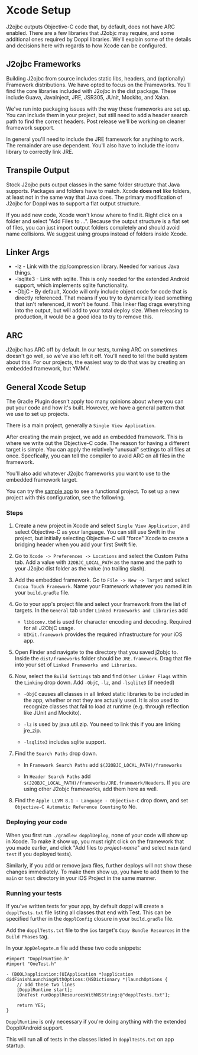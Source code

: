 # Xcode Setup

J2ojbc outputs Objective-C code that, by default, does not have ARC enabled. There are a few libraries that J2objc may require, and some additional ones required by Doppl libraries. We'll explain some of the details and decisions here with regards to how Xcode can be configured.

## J2ojbc Frameworks

Building J2ojbc from source includes static libs, headers, and (optionally) Framework distributions. We have opted to focus on the Frameworks. You'll find the core libraries included with J2ojbc in the dist package. These include Guava, JavaInject, JRE, JSR305, JUnit, Mockito, and Xalan.

We've run into packaging issues with the way these frameworks are set up. You can include them in your project, but still need to add a header search path to find the correct headers. Post release we'll be working on cleaner framework support.

In general you'll need to include the JRE framework for anything to work. The remainder are use dependent. You'll also have to include the iconv library to correctly link JRE.

## Transpile Output

Stock J2ojbc puts output classes in the same folder structure that Java supports. Packages and folders have to match. Xcode **does not** like folders, at least not in the same way that Java does. The primary modification of J2ojbc for Doppl was to support a flat output structure.

If you add new code, Xcode won't know where to find it. Right click on a folder and select "Add Files to ...". Because the output structure is a flat set of files, you can just import output folders completely and should avoid name collisions. We suggest using groups instead of folders inside Xcode.

## Linker Args

* -lz - Link with the zip/compression library. Needed for various Java things.
* -lsqlite3 - Link with sqlite. This is only needed for the extended Android support, which implements sqlite functionality.
* -ObjC - By default, Xcode will only include object code for code that is directly referenced. That means if you try to dynamically load something that isn't referenced, it won't be found. This linker flag drags everything into the output, but will add to your total deploy size. When releasing to production, it would be a good idea to try to remove this.

## ARC

J2ojbc has ARC off by default. In our tests, turning ARC on sometimes doesn't go well, so we've also left it off. You'll need to tell the build system about this. For our projects, the easiest way to do that was by creating an embedded framework, but YMMV.

## General Xcode Setup

The Gradle Plugin doesn't apply too many opinions about where you can put your code and how it's built. However, we have a general pattern that we use to set up projects.

There is a main project, generally a `Single View Application`.

After creating the main project, we add an embedded framework. This is where we write out the Objective-C code. The reason for having a different target is simple. You can apply the relatively "unusual" settings to all files at once. Specfically, you can tell the compiler to avoid ARC on all files in the framework.

You'll also add whatever J2ojbc frameworks you want to use to the embedded framework target.

You can try the [sample app](https://github.com/doppllib/PartyClickerSample) to see a functional project. To set up a new project with this configuration, see the following.

### Steps

1. Create a new project in Xcode and select `Single View Application`, and select Objective-C as your language. You can still use Swift in the project, but initially selecting Objective-C will "force" Xcode to create a bridging header when you add your first Swift file.

2. Go to `Xcode -> Preferences -> Locations` and select the Custom Paths tab. Add a value with `J2OBJC_LOCAL_PATH` as the name and the path to your J2ojbc dist folder as the value (no trailing slash).

3. Add the embedded framework. Go to `File -> New -> Target` and select  `Cocoa Touch Framework`. Name your Framework whatever you named it in your `build.gradle` file.

4. Go to your app's project file and select your framework from the list of targets. In the `General` tab under `Linked Frameworks and Libraries` add
    - `libiconv.tbd` is used for character encoding and decoding. Required for all J2ObjC usage.
    - `UIKit.framework` provides the required infrastructure for your iOS app.

5. Open Finder and navigate to the directory that you saved j2objc to. Inside the `dist/frameworks` folder should be `JRE.framework`. Drag that file into your set of `Linked Frameworks and Libraries`.

6. Now, select the `Build Settings` tab and find `Other Linker Flags` within the `Linking` drop down. Add `-ObjC`, `-lz`, and `-lsqlite3` (if needed)

    - `-ObjC` causes all classes in all linked static libraries to be included in the app, whether or not they are actually used. It is also used to recognize classes that fail to load at runtime (e.g. through reflection like JUnit and Mockito).

    - `-lz` is used by java.util.zip. You need to link this if you are linking jre_zip.

    - `-lsqlite3` includes sqlite support.

7. Find the `Search Paths` drop down.

    - In `Framework Search Paths` add `$(J2OBJC_LOCAL_PATH)/frameworks`

    - In `Header Search Paths` add `$(J2OBJC_LOCAL_PATH)/frameworks/JRE.framework/Headers`. If you are using other J2objc frameworks, add them here as well.

8. Find the `Apple LLVM 8.1 - Language - Objective-C` drop down, and set `Objective-C Automatic Reference Counting` to No.

### Deploying your code

When you first run `./gradlew dopplDeploy`, none of your code will show up in Xcode. To make it show up, you must right click on the framework that you made earlier, and click "Add files to *project-name*" and select `main` (and `test` if you deployed tests).

Similarly, if you add or remove java files, further deploys will not show these changes immediately. To make them show up, you have to add them to the `main` or `test` directory in your iOS Project in the same manner.

### Running your tests

If you've written tests for your app, by default doppl will create a `dopplTests.txt` file listing all classes that end with Test. This can be specified further in the `dopplConfig` closure in your `build.gradle` file.

Add the `dopplTests.txt` file to the `ios` target's `Copy Bundle Resources` in the `Build Phases` tag.

In your `AppDelegate.m` file add these two code snippets:

```
#import "DopplRuntime.h"
#import "OneTest.h"
```

```
- (BOOL)application:(UIApplication *)application didFinishLaunchingWithOptions:(NSDictionary *)launchOptions {
    // add these two lines
    [DopplRuntime start];
    [OneTest runDopplResourcesWithNSString:@"dopplTests.txt"];

    return YES;
}
```

`DopplRuntime` is only necessary if you're doing anything with the extended Doppl/Android support.

This will run all of tests in the classes listed in `dopplTests.txt` on app startup.
